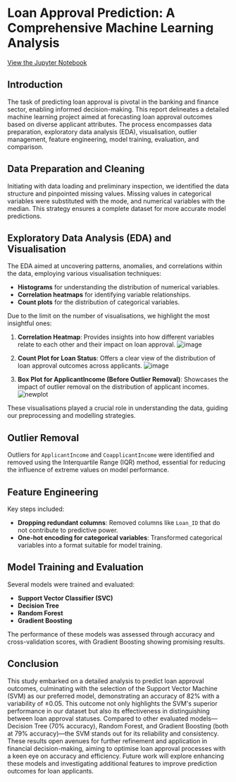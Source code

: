 # Loan Approval Prediction: A Comprehensive Machine Learning Analysis

[View the Jupyter Notebook](https://github.com/Illias-b/Loan-Approval-Notebook.git) 

## Introduction

The task of predicting loan approval is pivotal in the banking and finance sector, enabling informed decision-making. This report delineates a detailed machine learning project aimed at forecasting loan approval outcomes based on diverse applicant attributes. The process encompasses data preparation, exploratory data analysis (EDA), visualisation, outlier management, feature engineering, model training, evaluation, and comparison.

## Data Preparation and Cleaning

Initiating with data loading and preliminary inspection, we identified the data structure and pinpointed missing values. Missing values in categorical variables were substituted with the mode, and numerical variables with the median. This strategy ensures a complete dataset for more accurate model predictions.

## Exploratory Data Analysis (EDA) and Visualisation

The EDA aimed at uncovering patterns, anomalies, and correlations within the data, employing various visualisation techniques:

- **Histograms** for understanding the distribution of numerical variables.
- **Correlation heatmaps** for identifying variable relationships.
- **Count plots** for the distribution of categorical variables.

Due to the limit on the number of visualisations, we highlight the most insightful ones:


1. **Correlation Heatmap**: Provides insights into how different variables relate to each other and their impact on loan approval.
![image](https://github.com/Illias-b/Loan-Approval-Prediction/assets/33836566/bb423766-2ebf-4c53-9d78-dec87aa9076d)

2. **Count Plot for Loan Status**: Offers a clear view of the distribution of loan approval outcomes across applicants.
![image](https://github.com/Illias-b/Loan-Approval-Prediction/assets/33836566/a88b0c26-fe5c-4f42-b18d-8f2d4e1e588c)

3. **Box Plot for ApplicantIncome (Before Outlier Removal)**: Showcases the impact of outlier removal on the distribution of applicant incomes.
![newplot](https://github.com/Illias-b/Loan-Approval-Prediction/assets/33836566/35f2e9ed-4649-4ec8-949d-ae7d10118e3d)

These visualisations played a crucial role in understanding the data, guiding our preprocessing and modelling strategies.

## Outlier Removal

Outliers for `ApplicantIncome` and `CoapplicantIncome` were identified and removed using the Interquartile Range (IQR) method, essential for reducing the influence of extreme values on model performance.

## Feature Engineering

Key steps included:

- **Dropping redundant columns**: Removed columns like `Loan_ID` that do not contribute to predictive power.
- **One-hot encoding for categorical variables**: Transformed categorical variables into a format suitable for model training.

## Model Training and Evaluation

Several models were trained and evaluated:

- **Support Vector Classifier (SVC)**
- **Decision Tree**
- **Random Forest**
- **Gradient Boosting**

The performance of these models was assessed through accuracy and cross-validation scores, with Gradient Boosting showing promising results.

## Conclusion

This study embarked on a detailed analysis to predict loan approval outcomes, culminating with the selection of the Support Vector Machine (SVM) as our preferred model, demonstrating an accuracy of 82% with a variability of ±0.05. This outcome not only highlights the SVM's superior performance in our dataset but also its effectiveness in distinguishing between loan approval statuses. Compared to other evaluated models—Decision Tree (70% accuracy), Random Forest, and Gradient Boosting (both at 79% accuracy)—the SVM stands out for its reliability and consistency. These results open avenues for further refinement and application in financial decision-making, aiming to optimise loan approval processes with a keen eye on accuracy and efficiency. Future work will explore enhancing these models and investigating additional features to improve prediction outcomes for loan applicants.
